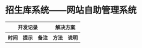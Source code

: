 # 招生库系统——网站自助管理系统
<table>
	<tr>
		<th colspan="3">开发记录</th>
		<th colspan="2">解决方案</th>
	</tr>
	<tr>
		<th>时间</th>
		<th>提示</th>
		<th>备注</th>
		<th>方法</th>
		<th>说明</th>
	</tr>
</table>